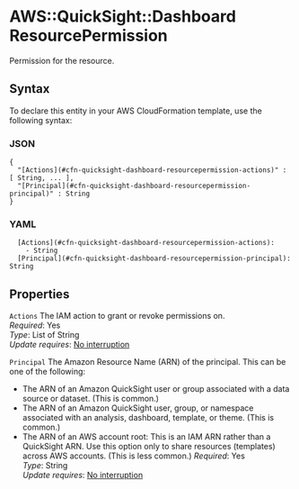 # AWS::QuickSight::Dashboard ResourcePermission<a name="aws-properties-quicksight-dashboard-resourcepermission"></a>

Permission for the resource\.

## Syntax<a name="aws-properties-quicksight-dashboard-resourcepermission-syntax"></a>

To declare this entity in your AWS CloudFormation template, use the following syntax:

### JSON<a name="aws-properties-quicksight-dashboard-resourcepermission-syntax.json"></a>

```
{
  "[Actions](#cfn-quicksight-dashboard-resourcepermission-actions)" : [ String, ... ],
  "[Principal](#cfn-quicksight-dashboard-resourcepermission-principal)" : String
}
```

### YAML<a name="aws-properties-quicksight-dashboard-resourcepermission-syntax.yaml"></a>

```
  [Actions](#cfn-quicksight-dashboard-resourcepermission-actions): 
    - String
  [Principal](#cfn-quicksight-dashboard-resourcepermission-principal): String
```

## Properties<a name="aws-properties-quicksight-dashboard-resourcepermission-properties"></a>

`Actions`  <a name="cfn-quicksight-dashboard-resourcepermission-actions"></a>
The IAM action to grant or revoke permissions on\.  
*Required*: Yes  
*Type*: List of String  
*Update requires*: [No interruption](https://docs.aws.amazon.com/AWSCloudFormation/latest/UserGuide/using-cfn-updating-stacks-update-behaviors.html#update-no-interrupt)

`Principal`  <a name="cfn-quicksight-dashboard-resourcepermission-principal"></a>
The Amazon Resource Name \(ARN\) of the principal\. This can be one of the following:  
+ The ARN of an Amazon QuickSight user or group associated with a data source or dataset\. \(This is common\.\)
+ The ARN of an Amazon QuickSight user, group, or namespace associated with an analysis, dashboard, template, or theme\. \(This is common\.\)
+ The ARN of an AWS account root: This is an IAM ARN rather than a QuickSight ARN\. Use this option only to share resources \(templates\) across AWS accounts\. \(This is less common\.\)
*Required*: Yes  
*Type*: String  
*Update requires*: [No interruption](https://docs.aws.amazon.com/AWSCloudFormation/latest/UserGuide/using-cfn-updating-stacks-update-behaviors.html#update-no-interrupt)